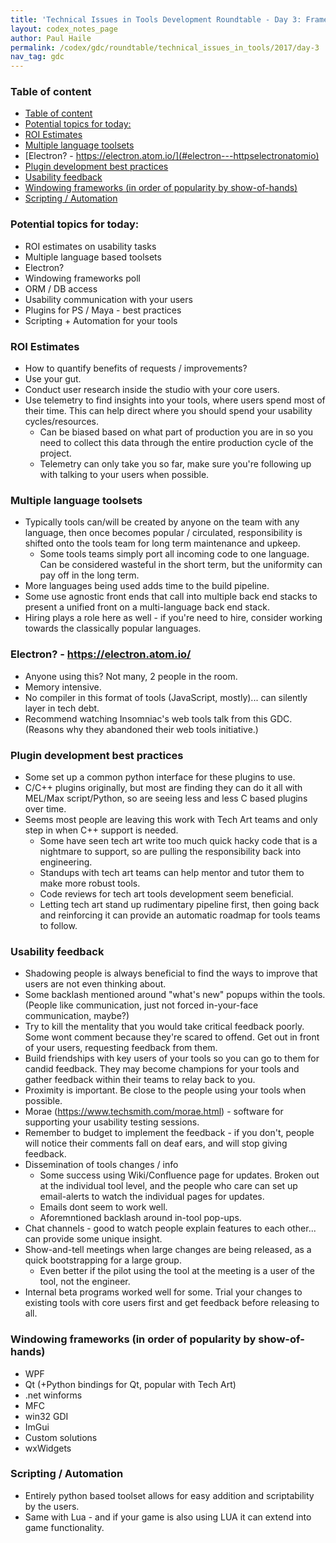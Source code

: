 ```yaml
---
title: 'Technical Issues in Tools Development Roundtable - Day 3: Frameworks and Languages'
layout: codex_notes_page
author: Paul Haile
permalink: /codex/gdc/roundtable/technical_issues_in_tools/2017/day-3
nav_tag: gdc
---
```

### Table of content
<!-- TOC -->

- [Table of content](#table-of-content)
- [Potential topics for today:](#potential-topics-for-today)
- [ROI Estimates](#roi-estimates)
- [Multiple language toolsets](#multiple-language-toolsets)
- [Electron? - https://electron.atom.io/](#electron---httpselectronatomio)
- [Plugin development best practices](#plugin-development-best-practices)
- [Usability feedback](#usability-feedback)
- [Windowing frameworks (in order of popularity by show-of-hands)](#windowing-frameworks-in-order-of-popularity-by-show-of-hands)
- [Scripting / Automation](#scripting--automation)

<!-- /TOC -->

### Potential topics for today:
* ROI estimates on usability tasks
* Multiple language based toolsets
* Electron?
* Windowing frameworks poll
* ORM / DB access
* Usability communication with your users
* Plugins for PS / Maya - best practices
* Scripting + Automation for your tools 

### ROI Estimates
* How to quantify benefits of requests / improvements?
* Use your gut.
* Conduct user research inside the studio with your core users.
* Use telemetry to find insights into your tools, where users spend most of their time.  This can help direct where you should spend your usability cycles/resources.
  * Can be biased based on what part of production you are in so you need to collect this data through the entire production cycle of the project.
  * Telemetry can only take you so far, make sure you're following up with talking to your users when possible.
   
### Multiple language toolsets
* Typically tools can/will be created by anyone on the team with any language, then once becomes popular / circulated, responsibility is shifted onto the tools team for long term maintenance and upkeep.
  * Some tools teams simply port all incoming code to one language.  Can be considered wasteful in the short term, but the uniformity can pay off in the long term.
* More languages being used adds time to the build pipeline.
* Some use agnostic front ends that call into multiple back end stacks to present a unified front on a multi-language back end stack.
* Hiring plays a role here as well - if you're need to hire, consider working towards the classically popular languages.
 
### Electron? - https://electron.atom.io/
* Anyone using this?  Not many, 2 people in the room.
* Memory intensive.
* No compiler in this format of tools (JavaScript, mostly)... can silently layer in tech debt.
* Recommend watching Insomniac's web tools talk from this GDC.  (Reasons why they abandoned their web tools initiative.)
 
 
### Plugin development best practices
* Some set up a common python interface for these plugins to use.
* C/C++ plugins originally, but most are finding they can do it all with MEL/Max script/Python, so are seeing less and less C based plugins over time.
* Seems most people are leaving this work with Tech Art teams and only step in when C++ support is needed.
  * Some have seen tech art write too much quick hacky code that is a nightmare to support, so are pulling the responsibility back into engineering.
  * Standups with tech art teams can help mentor and tutor them to make more robust tools.
  * Code reviews for tech art tools development seem beneficial.
  * Letting tech art stand up rudimentary pipeline first, then going back and reinforcing it can provide an automatic roadmap for tools teams to follow.
 
### Usability feedback
* Shadowing people is always beneficial to find the ways to improve that users are not even thinking about.
* Some backlash mentioned around "what's new" popups within the tools.  (People like communication, just not forced in-your-face communication, maybe?)
* Try to kill the mentality that you would take critical feedback poorly.  Some wont comment because they're scared to offend.  Get out in front of your users, requesting feedback from them.
* Build friendships with key users of your tools so you can go to them for candid feedback.  They may become champions for your tools and gather feedback within their teams to relay back to you.
* Proximity is important.  Be close to the people using your tools when possible.
* Morae (https://www.techsmith.com/morae.html) - software for supporting your usability testing sessions.
* Remember to budget to implement the feedback - if you don't, people will notice their comments fall on deaf ears, and will stop giving feedback.
* Dissemination of tools changes / info
  * Some success using Wiki/Confluence page for updates.  Broken out at the individual tool level, and the people who care can set up email-alerts to watch the individual pages for updates.
  * Emails dont seem to work well.
  * Aforemntioned backlash around in-tool pop-ups.
* Chat channels - good to watch people explain features to each other... can provide some unique insight.
* Show-and-tell meetings when large changes are being released, as a quick bootstrapping for a large group.
  * Even better if the pilot using the tool at the meeting is a user of the tool, not the engineer.
* Internal beta programs worked well for some.  Trial your changes to existing tools with core users first and get feedback before releasing to all.
 
### Windowing frameworks (in order of popularity by show-of-hands)
* WPF
* Qt (+Python bindings for Qt, popular with Tech Art)
* .net winforms
* MFC
* win32 GDI
* ImGui
* Custom solutions
* wxWidgets
 
### Scripting / Automation
* Entirely python based toolset allows for easy addition and scriptability by the users.
* Same with Lua - and if your game is also using LUA it can extend into game functionality.